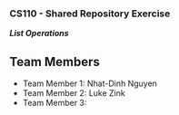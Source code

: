 
### CS110 - Shared Repository Exercise

***List Operations***

## Team Members

* Team Member 1: Nhat-Dinh Nguyen
* Team Member 2: Luke Zink
* Team Member 3:
